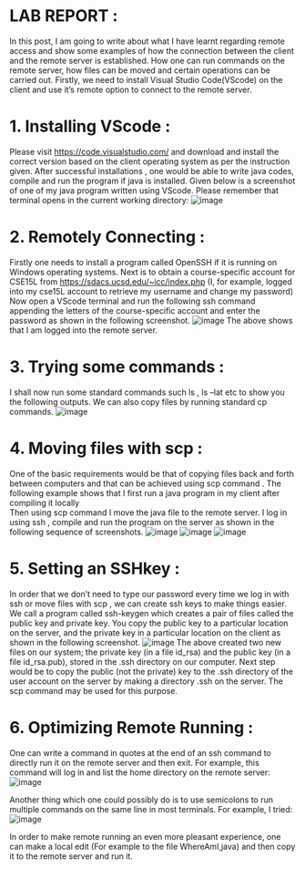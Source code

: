 # LAB REPORT :

In this post, I am going to write about what I have learnt regarding remote access and show some examples of how the  connection between the client and the remote server is established. 
How one can run commands  on the remote server,  how files can be moved and certain operations can be carried out. 
Firstly, we need to install Visual Studio Code(VScode) on the client and use it’s  remote option to connect to the remote server.

# 1. Installing VScode :

Please visit https://code.visualstudio.com/  and download and install the correct version based on the client operating system as per the instruction given.
After successful installations , one would be able to write java codes, compile and run  the program if java is installed.
Given below is a screenshot of one of my java program written using VScode.  Please remember that terminal opens in the current working directory:
![image](https://user-images.githubusercontent.com/97653190/149418552-76011d5a-0039-477e-a034-a9164140124f.png)

# 2. Remotely Connecting :

Firstly one needs to install a program called OpenSSH if  it is running on Windows  operating systems.
Next is to  obtain a course-specific account for CSE15L from 
https://sdacs.ucsd.edu/~icc/index.php
(I, for example, logged into my cse15L account to retrieve my username and change my password)
Now open a VScode terminal and run the following ssh command appending the letters of the course-specific account and enter the password as shown in the following screenshot.
![image](https://user-images.githubusercontent.com/97653190/149418691-de7e49a5-251c-46a9-afe0-c491799a6ed7.png)
The above shows that I am logged into the remote server.

# 3. Trying some commands :

I shall now run some standard commands such ls , ls –lat etc  to show you the following outputs.
We can also copy files by running standard cp commands.
![image](https://user-images.githubusercontent.com/97653190/149418834-4a31204a-b9d1-43a0-a2c8-ddaba77aa200.png)

# 4. Moving files with scp :

One of the basic requirements would be that of copying files back and forth between computers and that can be achieved using scp command .
The following example shows that I first run a java program in my client after compiling it locally  
Then using scp command I move the java file to the remote server. 
I log in using ssh , compile and run the program on the server as shown in the following  sequence of screenshots.
![image](https://user-images.githubusercontent.com/97653190/149418978-580cbfeb-a02c-4e87-8c96-e9bae4572a48.png)
![image](https://user-images.githubusercontent.com/97653190/149419001-00d51a50-7235-460c-a84c-33b6b812e6d9.png)
![image](https://user-images.githubusercontent.com/97653190/149419042-35cba1cd-2755-4a79-812f-4393a33f9260.png)

# 5. Setting an SSHkey :

In order that we don’t need to type our password every time we log in with ssh or move files with scp , we can create ssh keys to make things easier. 
We call a program called ssh-keygen which creates a pair of files called the public key and private key. 
You copy the public key to a particular location on the server, and the private key in a particular location on the client as shown in the following screenshot.
![image](https://user-images.githubusercontent.com/97653190/149419294-24e1da5d-0ddb-4d17-8da9-9558d335d586.png)
The above created two new files on our system; the private key (in a file id_rsa) and the public key (in a file id_rsa.pub), stored in the .ssh directory on our computer.
Next step would be to  copy the public (not the private) key to the .ssh directory of the user account on the server by making a directory .ssh on the server.
The scp command may be used for this purpose.

# 6. Optimizing Remote Running :

One can write a command in quotes at the end of an ssh command to directly run it on the remote server and then exit. 
For example, this command will log in and list the home directory on the remote server:
![image](https://user-images.githubusercontent.com/97653190/149419460-c3bf48b4-ab30-4d5c-b180-298f6827cdde.png)

Another thing which one could possibly do is to use semicolons to run multiple commands on the same line in most terminals. For example, I tried:
![image](https://user-images.githubusercontent.com/97653190/149419513-b625cc21-c0ed-44fb-bd8f-54889da78c97.png)

In order to make remote running an even more pleasant experience, one can make a local edit (For example to the file WhereAmI,java) and then copy it to the remote server and run it.





